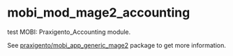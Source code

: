 # mobi_mod_mage2_accounting
test
MOBI: Praxigento_Accounting module.

See [praxigento/mobi_app_generic_mage2](https://github.com/praxigento/mobi_app_generic_mage2) package 
to get more information.